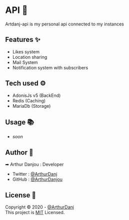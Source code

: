 # API 🧠

Artdanj-api is my personal api connected to my instances

## Features ✨

- Likes system
- Location sharing
- Mail System
- Notification system with subscribers

## Tech used ⚙

- AdonisJs v5 (BackEnd)
- Redis (Caching)
- MariaDb (Storage)

## Usage 📚

- *soon*

## Author 👤
➡ Arthur Danjou : Developer
- Twitter : [@ArthurDanj](https://twitter.com/ArthurDanj)
- GitHub : [@ArthurDanjou](https://github.com/ArthurDanjou)

## License 📑
Copyright © 2020 - [@ArthurDanj](https://arthurdanjou.fr) \
This project is [MIT](https://github.com/ArthurDanjou/artdanj-api/blob/master/LICENSE) Licensed.
